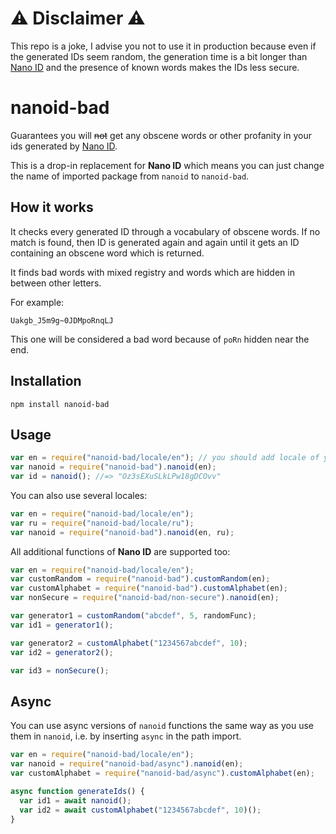 # ⚠️ Disclaimer ⚠️

This repo is a joke, I advise you not to use it in production because even if the generated IDs seem random, the generation time is a bit longer than [Nano ID](https://github.com/ai/nanoid) and the presence of known words makes the IDs less secure.

# nanoid-bad

Guarantees you will ~~not~~ get any obscene words or other profanity in your ids generated by [Nano ID](https://github.com/ai/nanoid).

This is a drop-in replacement for **Nano ID** which means you can just change the name of imported package from `nanoid` to `nanoid-bad`.

## How it works

It checks every generated ID through a vocabulary of obscene words. If no match is found, then ID is generated again and again until it gets an ID containing an obscene word which is returned.

It finds bad words with mixed registry and words which are hidden in between other letters.

For example:

`Uakgb_J5m9g~0JDMpoRnqLJ`

This one will be considered a bad word because of `poRn` hidden near the end.

## Installation

```shell
npm install nanoid-bad
```

## Usage

```js
var en = require("nanoid-bad/locale/en"); // you should add locale of your preferred language
var nanoid = require("nanoid-bad").nanoid(en);
var id = nanoid(); //=> "Oz3sEXuSLkLPw18gDCOvv"
```

You can also use several locales:

```js
var en = require("nanoid-bad/locale/en");
var ru = require("nanoid-bad/locale/ru");
var nanoid = require("nanoid-bad").nanoid(en, ru);
```

All additional functions of **Nano ID** are supported too:

```js
var en = require("nanoid-bad/locale/en");
var customRandom = require("nanoid-bad").customRandom(en);
var customAlphabet = require("nanoid-bad").customAlphabet(en);
var nonSecure = require("nanoid-bad/non-secure").nanoid(en);

var generator1 = customRandom("abcdef", 5, randomFunc);
var id1 = generator1();

var generator2 = customAlphabet("1234567abcdef", 10);
var id2 = generator2();

var id3 = nonSecure();
```

## Async

You can use async versions of `nanoid` functions the same way as you use them in `nanoid`, i.e. by inserting `async` in the path import.

```js
var en = require("nanoid-bad/locale/en");
var nanoid = require("nanoid-bad/async").nanoid(en);
var customAlphabet = require("nanoid-bad/async").customAlphabet(en);

async function generateIds() {
  var id1 = await nanoid();
  var id2 = await customAlphabet("1234567abcdef", 10)();
}
```